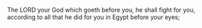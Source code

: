 The LORD your God which goeth before you, he shall fight for you, according to all that he did for you in Egypt before your eyes;
